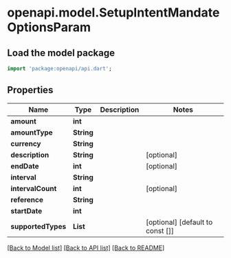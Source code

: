 # openapi.model.SetupIntentMandateOptionsParam

## Load the model package
```dart
import 'package:openapi/api.dart';
```

## Properties
Name | Type | Description | Notes
------------ | ------------- | ------------- | -------------
**amount** | **int** |  | 
**amountType** | **String** |  | 
**currency** | **String** |  | 
**description** | **String** |  | [optional] 
**endDate** | **int** |  | [optional] 
**interval** | **String** |  | 
**intervalCount** | **int** |  | [optional] 
**reference** | **String** |  | 
**startDate** | **int** |  | 
**supportedTypes** | **List<String>** |  | [optional] [default to const []]

[[Back to Model list]](../README.md#documentation-for-models) [[Back to API list]](../README.md#documentation-for-api-endpoints) [[Back to README]](../README.md)


